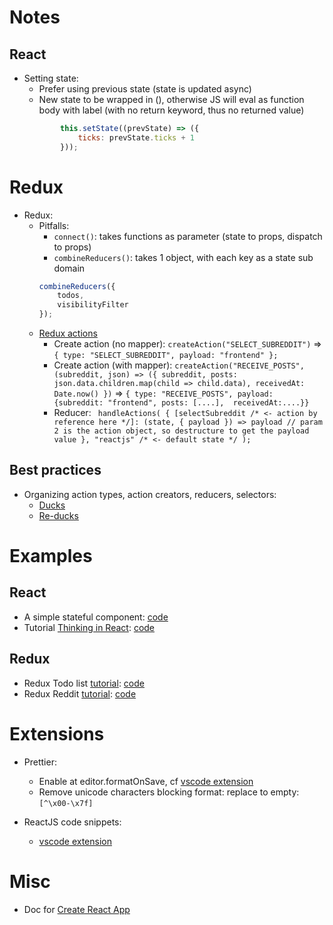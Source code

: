# Notes

## React
- Setting state:
  - Prefer using previous state (state is updated async)
  - New state to be wrapped in (), otherwise JS will eval as function body with label (with no return keyword, thus no returned value)
  ```javascript
          this.setState((prevState) => ({
              ticks: prevState.ticks + 1
          }));
  ```

# Redux
- Redux:
  - Pitfalls:
    - `connect()`: takes functions as parameter (state to props, dispatch to props)
    - `combineReducers()`: takes 1 object, with each key as a state sub domain
    ```javascript
    combineReducers({
        todos,
        visibilityFilter
    });
    ```
  - [Redux actions](https://github.com/redux-utilities/redux-actions)
    - Create action (no mapper):   `createAction("SELECT_SUBREDDIT")` => `{ type: "SELECT_SUBREDDIT", payload: "frontend" };`
    - Create action (with mapper): ```createAction("RECEIVE_POSTS",
  (subreddit, json) => ({
    subreddit,
    posts: json.data.children.map(child => child.data),
    receivedAt: Date.now()
  })``` 
  => `{ type: "RECEIVE_POSTS", payload: {subreddit: "frontend", posts: [....],  receivedAt:....}}`
    - Reducer: ```
handleActions(
  {
    [selectSubreddit /* <- action by reference here */]: (state, { payload }) => payload // param 2 is the action object, so destructure to get the payload value
  },
  "reactjs" /* <- default state */
);```

## Best practices
- Organizing action types, action creators, reducers, selectors: 
  - [Ducks](https://github.com/erikras/ducks-modular-redux)
  - [Re-ducks](https://github.com/alexnm/re-ducks)

# Examples
## React
- A simple stateful component: [code](src/examples/components/ComponentStatefulWithArrowFunctionHandler.js)
- Tutorial [Thinking in React](https://reactjs.org/docs/thinking-in-react.html): [code](src/thinkinginreact/components/ThinkingInReact.js)

## Redux
- Redux Todo list [tutorial](https://github.com/reactjs/redux/blob/master/examples/todos): [code](src/todos)
- Redux Reddit [tutorial](https://redux.js.org/advanced/example-reddit-api): [code](src/reddit)


# Extensions
- Prettier:
  - Enable at editor.formatOnSave, cf [vscode extension](https://marketplace.visualstudio.com/items?itemName=esbenp.prettier-vscode)
  - Remove unicode characters blocking format: replace to empty: `[^\x00-\x7f]`

- ReactJS code snippets:
  - [vscode extension](https://marketplace.visualstudio.com/items?itemName=xabikos.ReactSnippets)

# Misc
- Doc for [Create React App](create-react-app.md)
